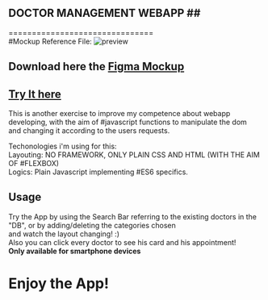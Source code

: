 ## DOCTOR MANAGEMENT WEBAPP ##</br> 
===============================</br>
#Mockup Reference File: ![preview](https://github.com/tomorrowdevs-projects/mobile-app-ui/blob/main/Doctor-Consultation-App-Free-Figma-UI-Kit.jpeg "preview")

## Download here the [Figma Mockup](https://github.com/tomorrowdevs-projects/mobile-app-ui/blob/main/DoctorConsultationApp.fig)<br/>

## <a href="https://mobileapp-frenz.netlify.app">Try It here</a> ##

This is another exercise to improve my competence about webapp developing, with the aim of #javascript functions to manipulate the dom <br/>
and changing it according to the users requests.</br>

Techonologies i'm using for this:<br>
Layouting: NO FRAMEWORK, ONLY PLAIN CSS AND HTML (WITH THE AIM OF #FLEXBOX)<br/>
Logics: Plain Javascript implementing #ES6 specifics.<br>

## Usage
Try the App by using the Search Bar referring to the existing doctors in the "DB", or by adding/deleting the categories chosen<br>
and watch the layout changing! :) <br>
Also you can click every doctor to see his card and his appointment!<br>
<strong>Only available for smartphone devices</strong><br>
# Enjoy the App!



